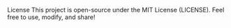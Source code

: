 License
This project is open-source under the MIT License (LICENSE). Feel free to use, modify, and share!

